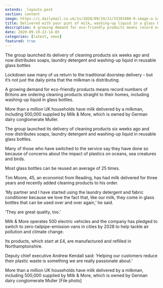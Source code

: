 ```yaml
---
extends: _layouts.post
section: content
image: https://i.dailymail.co.uk/1s/2020/09/19/21/33381088-0-image-a-148_1600547304629.jpg 
title: Delivered with your pint of milk… washing-up liquid in a glass bottle 
description: A growing demand for eco-friendly products means record numbers of Britons are ordering cleaning products straight to their homes, including washing-up liquid in glass bottles. 
date: 2020-09-19-22-14-03 
categories: [latest, news] 
featured: true 
--- 
```

The group launched its delivery of cleaning products six weeks ago and now distributes soaps, laundry detergent and washing-up liquid in reusable glass bottles

Lockdown saw many of us return to the traditional doorstep delivery – but it’s not just the daily pinta that the milkman is distributing.

A growing demand for eco-friendly products means record numbers of Britons are ordering cleaning products straight to their homes, including washing-up liquid in glass bottles.

More than a million UK households have milk delivered by a milkman, including 500,000 supplied by Milk & More, which is owned by German dairy conglomerate Muller.

The group launched its delivery of cleaning products six weeks ago and now distributes soaps, laundry detergent and washing-up liquid in reusable glass bottles. 

Many of those who have switched to the service say they have done so because of concerns about the impact of plastics on oceans, sea creatures and birds. 

Most glass bottles can be reused an average of 25 times.

Tim Moore, 45, an economist from Reading, has had milk delivered for three years and recently added cleaning products to his order.

‘My partner and I have started using the laundry detergent and fabric conditioner because we love the fact that, like our milk, they come in glass bottles that can be used over and over again,’ he said.

‘They are great quality, too.’

Milk & More operates 500 electric vehicles and the company has pledged to switch to zero-tailpipe-emission vans in cities by 2028 to help tackle air pollution and climate change.

Its products, which start at £4, are manufactured and refilled in Northamptonshire.

Deputy chief executive Andrew Kendall said: ‘Helping our customers reduce their plastic waste is something we are really passionate about.’

More than a million UK households have milk delivered by a milkman, including 500,000 supplied by Milk & More, which is owned by German dairy conglomerate Muller [File photo]

